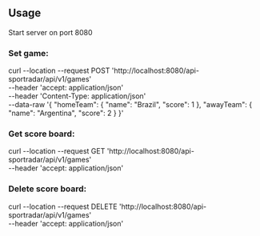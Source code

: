 <!-- USAGE EXAMPLES -->
## Usage
Start server on port 8080

### Set game:
curl --location --request POST 'http://localhost:8080/api-sportradar/api/v1/games' \
--header 'accept: application/json' \
--header 'Content-Type: application/json' \
--data-raw '{
"homeTeam": {
"name": "Brazil",
"score": 1
},
"awayTeam": {
"name": "Argentina",
"score": 2
}
}'

### Get score board:
curl --location --request GET 'http://localhost:8080/api-sportradar/api/v1/games' \
--header 'accept: application/json'

### Delete score board:
curl --location --request DELETE 'http://localhost:8080/api-sportradar/api/v1/games' \
--header 'accept: application/json'
